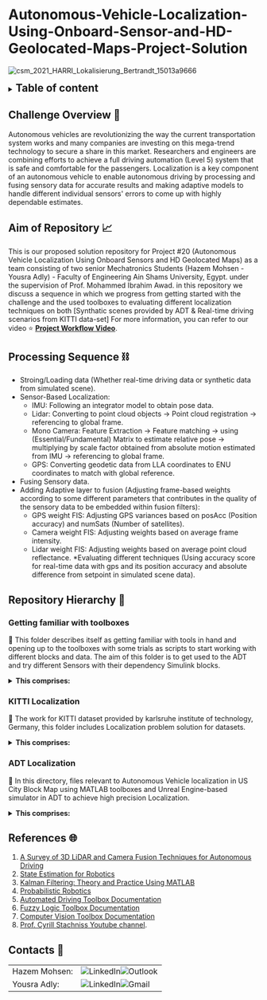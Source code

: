 # Autonomous-Vehicle-Localization-Using-Onboard-Sensor-and-HD-Geolocated-Maps-Project-Solution #

![csm_2021_HARRI_Lokalisierung_Bertrandt_15013a9666](https://github.com/Hazem-M-Abdelaziz/Autonomous-Vehicle-Localization-Using-Onboars-Sensor-and-HD-Geolocated-Maps-Project-Solution/assets/87466265/b1a57157-ddde-49a0-ba18-c606cd8b2596)

<details>
  <summary><h2 style="display: inline;">Table of content</h2></summary>
  
- [Challenge Overview](#challenge-overview)
- [Aim of Repository](#aim-of-repository)
- [Processing Sequence](#processing-sequence)
- [Repository Hierarchy](#repository-hierarchy)
  - [Getting familiar with toolboxes](#getting-familiar-with-toolboxes)
  - [KITTI Localization](#kitti-localization)
  - [ADT Localization](#adt-localization)
- [References](#references)
- [Contacts](#contacts)

</details>



## Challenge Overview 🎯
Autonomous vehicles are revolutionizing the way the current transportation system works and many companies are investing on this mega-trend technology to secure a share in this market. Researchers and engineers are combining efforts to achieve a full driving automation (Level 5) system that is safe and comfortable for the passengers. Localization is a key component of an autonomous vehicle to enable autonomous driving by processing and fusing sensory data for accurate results and making adaptive models to handle different individual sensors' errors to come up with highly dependable estimates.

## Aim of Repository 📈
This is our proposed solution repository for Project #20 (Autonomous Vehicle Localization Using Onboard Sensors and HD Geolocated Maps) as a team consisting of two senior Mechatronics Students (Hazem Mohsen - Yousra Adly) - Faculty of Engineering Ain Shams University, Egypt. under the supervision of Prof. Mohammed Ibrahim Awad.
in this repository we discuss a sequence in which we progress from getting started with the challenge and the used toolboxes to evaluating different localization techniques on both [Synthatic scenes provided by ADT & Real-time driving scenarios from KITTI data-set]
For more information, you can refer to our video ⭐ **[Project Workflow Video](https://youtu.be/tMXQNJMVf2g)**.

## Processing Sequence ⛓️
* Stroing/Loading data (Whether real-time driving data or synthetic data from simulated scene).
* Sensor-Based Localization:
  * IMU: Following an integrator model to obtain pose data.
  * Lidar: Converting to point cloud objects -> Point cloud registration -> referencing to global frame.
  * Mono Camera: Feature Extraction -> Feature matching ->  using (Essential/Fundamental) Matrix to estimate relative pose -> multiplying by scale factor obtained from absolute motion estimated from IMU -> referencing to global frame.
  * GPS: Converting geodetic data from LLA coordinates to ENU coordinates to match with global reference.
* Fusing Sensory data.
* Adding Adaptive layer to fusion (Adjusting frame-based weights according to some different parameters that contributes in the quality of the sensory data to be embedded within fusion filters):
  * GPS weight FIS: Adjusting GPS variances based on posAcc (Position accuracy) and numSats (Number of satellites).
  * Camera weight FIS: Adjusting weights based on average frame intensity.
  * Lidar weight FIS: Adjusting weights based on average point cloud reflectance.
*Evaluating different techniques (Using accuracy score for real-time data with gps and its position accuracy and absolute difference from setpoint in simulated scene data).

## Repository Hierarchy 📁
### Getting familiar with toolboxes
📂 This folder describes itself as getting familiar with tools in hand and opening up to the toolboxes with some trials as scripts to start working with different blocks and data.
The aim of this folder is to get used to the ADT and try different Sensors with their dependency Simulink blocks.
<details>
<summary><strong> This comprises: </strong></summary>
  
  - Sensor_Fusion:
    - Average_Estimation_SensorFusion.mlx: live script for getting average estimates between given data. 
    - SensorFusion.mlx: live script for different fusion techniques together (Average-Weighted average-KF).
    - StandardKalmanFilter.mlx: live script for getting Kalman Filter estimates between given data.
    - WeightedSumEstimation.mlx: live script for getting weighted average estimates between given data.
  - Sensor_States:
    - GPSSensorStates:
      - GPSBasedLocalization.mlx: live script for GPS-Based Localization sequence.
      - GPSModel.slx: Simulink model contains GPS-Based Localization blocks.
    - MonoCameraSensorStates:
      - CameraLoc.mlx: live script for Camera-Based Localization sequence.
      - CameraLoc.pdf: document containing CameraLoc script data and output.
      - cameraModel.slx: Simulink model contains Camera-Based Localization blocks.
      - convertVideoToFrames.m: script for a function converting video captured to frames.
      - variablesInitialization.m: script for a function to initialize parameters data.
    - IMU_INS_States.slx: Simulink model contains IMU-Based Localization blocks.
    - VisualizePointCloud.m: script for a function to visualize point cloud data.
    - lidarBasedLocalization.mlx:  live script for Lidar-Based Localization sequence.
    - lidarStates.slx: Simulink model contains Lidar-Based Localization blocks.
    - register_point_clouds_icp.m: script for a function performing PCD matching between two frames based on ICP algorithm.
    - sceneElements.slx: Simulink model used to test and change some of the ADT scene elements.
    - (Setpoints mat files): mat files contains three vehicle trajectory set points following the same path.
</details>

### KITTI Localization ###
📂 The work for KITTI dataset provided by karlsruhe institute of technology, Germany, this folder includes Localization problem solution for datasets.
<details>
<summary><strong> This comprises: </strong></summary>
  
  - IJRR_laper.pdf: Pdf file provided by karlsurhe institute of technology to describe the content of dataset and more details about sensors and transformation.
  - KITTI_Localization.mlx: Live script includes the Localization sequence for given dataset that requires path to both synced/unsynced dataset as well as folder including fuzzy systems and gps converter scripts.
  - KITTI_Localization.pdf: Document with results and graphs for certain dataset as a sample.
  - accuracyScore.mlx: Script includes function for evaluation based on gps data and its position accuracy that takes model path, gps path, gps accuracy and returns accuracy score normalized with the accuracy of the gps.
  - camWeights_FIS.mlx: Script includes fuzzy inference system tuned to handle data from real-time driving scenario images and returns weights of the camera data representing dependency of its data according to the scene average intensity.
  - en_to_ll.mlx: Script includes function that converts back East/North coordinates of ENU reference frame used to geodetic LLA Coordinates Longitude/Latitude.
  - gpsWeights_FIS.mlx: Script includes fuzzy inference system tuned to handle data from real-time driving scenario gps data and returns weights of the gps data representing dependency of its data according to the data position accuracy as well as number of satellites.
  - lidarWeights_FIS.mlx: Script includes fuzzy inference system tuned to handle data from real-time driving scenario point cloud data and returns weights of the lidar data representing dependency of its data according to the scene average reflectance.
  - lla_to_enu.mlx: Script includes function to convert from Geodetic LLA coordinates frame to local ENU frame
</details>

### ADT Localization ###
📂 In this directory, files relevant to Autonomous Vehicle localization in US City Block Map using MATLAB toolboxes and Unreal Engine-based simulator in ADT to achieve high precision Localization.

<details>
<summary><strong> This comprises: </strong></summary>
  
  - ADT_Localization.mlx: MATLAB Live Script facilitating vehicle localization using a combination of IMU, INS, GPS, camera, and LiDAR sensors.
  - ADT_Localization.pdf: A PDF document presenting the content of the ADT_Localization script along with its outputs.
  - ADT_SimulinkModel.slx: Simulink model illustrating an ego vehicle's dynamics within a US city block map, integrating IMU, INS, GPS, camera, and LiDAR sensors.
  - variablesInitialization.m: Script facilitating the initialization of vehicle pose, weather conditions, GPS velocity and accuracy, as well as the configuration of camera and LiDAR parameters.
  - GPSVelocities.mat: Dataset containing GPS velocities in the X and Y directions derived from IMU output velocity.
  - PoseUSCityBlock.mat: Dataset containing ego vehicle's temporal sampling and pose data (X, Y, Yaw) within a US city block.
  - helperFromWorkspace.m: Script designed for passing synchronized positional data into the model at every sample time.
  - convertVideoToFrames.m: Script facilitating the conversion of camera video into grayscale frames.
  - lla_to_enu.mlx: MATLAB Live Script enabling the conversion of Latitude, Longitude, and Altitude (LLA) coordinates into East, North, Up (ENU) coordinates.
</details>

## References 🌐
1. [A Survey of 3D LiDAR and Camera Fusion Techniques for Autonomous Driving](https://arxiv.org/abs/1711.05805) 
2. [State Estimation for Robotics](http://asrl.utias.utoronto.ca/~tdb/bib/barfoot_ser17.pdf) 
3. [Kalman Filtering: Theory and Practice Using MATLAB](https://www.researchgate.net/publication/243786641_Kalman_filtering_theory_and_practice_using_MATLAB)
4. [Probabilistic Robotics](https://docs.ufpr.br/~danielsantos/ProbabilisticRobotics.pdf)
5. [Automated Driving Toolbox Documentation](https://www.mathworks.com/help/driving/)
6. [Fuzzy Logic Toolbox Documentation](https://www.mathworks.com/help/fuzzy/)
7. [Computer Vision Toolbox Documentation](https://www.mathworks.com/help/vision/)
8. [Prof. Cyrill Stachniss Youtube channel](https://www.youtube.com/@CyrillStachniss).


## Contacts 📧

<table>
  <tr>
    <td>Hazem Mohsen:</td>
    <td>
      <a href="https://www.linkedin.com/in/hazem-mohsen-739b14245/" target="_blank" style="text-decoration: none; display: inline-block;">
        <img src="https://img.shields.io/badge/LinkedIn-informational?style=flat&logo=linkedin&logoColor=white&color=0077B5" alt="LinkedIn">
      </a><a href="mailto:1900973@eng.asu.edu.eg" target="_blank" style="text-decoration: none; display: inline-block;">
        <img src="https://img.shields.io/badge/Outlook-red?style=flat&logo=microsoft-outlook&logoColor=white" alt="Outlook">
      </a>
    </td>
  </tr>
  <tr>
    <td>Yousra Adly:</td>
    <td>
      <a href="https://linkedin.com/in/yousra-adly-7a0905238" target="_blank" style="text-decoration: none; display: inline-block;">
        <img src="https://img.shields.io/badge/LinkedIn-informational?style=flat&logo=linkedin&logoColor=white&color=0077B5" alt="LinkedIn">
      </a><a href="mailto:yousra.adly17@gmail.com" target="_blank" style="text-decoration: none; display: inline-block;">
        <img src="https://img.shields.io/badge/Gmail-red?style=flat&logo=gmail&logoColor=white" alt="Gmail">
      </a>
    </td>
  </tr>
</table>


